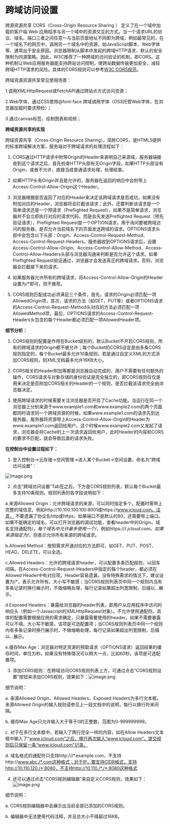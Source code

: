 # **跨域访问设置**

跨源资源共享 CORS（Cross-Origin Resource Sharing ） 定义了在一个域中加载的客户端 Web 应用程序与另一个域中的资源交互的方式。当一个请求URL的协议、域名、端口三者之间任意一与当前页面地址不同即为跨域，例如最常见的，在一个域名下的网页中，调用另一个域名中的资源，如JavaScript脚本、Web字体等，通常出于安全原因，浏览器限制从脚本中发起的跨域HTTP请求，默认的安全限制为同源策略。因此，W3C推荐了一种跨域的访问验证的机制，即CORS。这种机制让Web应用服务器能支持跨站访问控制，使跨站数据传输更加安全，减轻跨域HTTP请求的风险。具体的CORS规则可以参考[W3C CORS规范](http://www.w3.org/TR/cors/)。

跨域资源资源共享常见使用场景：

1.调用XMLHttpRequest或FetchAPI通过跨站点方式访问资源；

2.Web字体，通过CSS使用@font-face 跨域调用字体（OSS托管Web字体，在浏览器加载时要求预检）；

3.通过canvas标签，绘制图表和视频；

**跨域资源共享的实现**

跨域资源共享（Cross-Origin Resource Sharing），简称CORS，是HTML5提供的标准跨域解决方案，服务端对于跨域请求的处理流程如下：

1. CORS通过HTTP请求中附带Origin的Header来表明自己来源域，服务器端接收到这个请求之后，首先检查HTTP头部有无Origin字段，如果HTTP头部没有Origin，或者不允许，直接当成普通请求处理，处理结束。

2. 如果HTTP头有Origin并且是允许的，服务器在返回的响应中会附带上Access-Control-Allow-Origin这个Header。

3. 浏览器根据是否返回了对应的Header来决定该跨域请求是否成功，如果没有附加对应的Header，浏览器将会拦截该请求；此外，还要判断该请求是一个简单请求还是一个预请求（Preflighted Request），如果不是简单请求，浏览器并不会立即执行对应的请求代码，而是会先发送Preflighted Request（预先验证请求），Preflighted Request是一个OPTION请求，用于询问要被跨域访问的服务器，是否允许当前域名下的页面发送跨域的请求。OPTIONS请求头部中会包含以下头部：Origin、Access-Control-Request-Method、Access-Control-Request-Headers。服务器收到OPTIONS请求后，设置Access-Control-Allow-Origin、Access-Control-Allow-Method、Access-Control-Allow-Headers头部与浏览器沟通来判断是否允许这个请求。如果Preflighted Request验证通过，浏览器才会发送真正的跨域请求。否则，浏览器会拦截接下来的请求。

4. 如果服务器允许所有的跨域请求，将Access-Control-Allow-Origin的Header设置为/*即可，但不推荐。

5. CORS规则匹配成功必须满足三个条件，首先，请求的Origin必须匹配一项AllowedOrigin项，其次，请求的方法（如GET，PUT等）或者OPTIONS请求的Access-Control-Request-Method头对应的方法必须匹配一项AllowedMethod项，最后，OPTIONS请求的Access-Control-Request-Headers头包含的每个Header都必须匹配一项AllowedHeader项。

**细节分析：**

1. CORS规则的配置是作用在Bucket级别的，默认Bucket不开启CORS规则，所有的跨域请求的Origin都不被允许；每个Bucket的CORS设定是由多条CORS规则指定的，每个Bucket最多允许10条规则，若是通过自定义XML的方式添加CORS规则，则XML文档最多允许16KB大小。

2. CORS相关的Header附加等都是浏览器自动完成的，用户不需要有任何额外的操作，CORS请求与对象存储的身份验证是完全独立的，即CORS规则仅仅是用来决定是否附加CORS相关的Header的一个规则，是否拦截该请求完全由浏览器决定。

3. 使用跨域请求的时候需要关注浏览器是否开启了Cache功能。当运行在同一个浏览器上分别来源于www.example1.com和www.example2.com的两个页面都同时请求同一个跨域资源的时候，如果www.example1.com的请求先到达服务器，服务器将资源带上Access-Control-Allow-Origin的Header为www.example1.com返回给用户。这个时候www.example2.com又发起了请求，浏览器会将Cache的上一次请求返回给用户，此时Header的内容和CORS的要求不匹配，就会导致后面的请求失败。

**在控制台中设置过程如下：**

1. 登入控制台->云存储->空间管理->进入某个Bucket->空间设置，命名为“跨域访问设置”：

![image.png](https://img1.jcloudcs.com/cms/2676ab10-4e64-4776-a7c0-ff76d99a5e5220171030184816.png)

2. 点击“跨域访问设置”Tab签之后，下方是CORS规则列表，默认每个Bucket最多支持10条规则。规则列表的各字段说明如下：

a.来源Allowed Origin：允许跨域请求的来源，可以同时指定多个。配置时需带上完整的域信息，例如http://10.100.100.100:8001或https://www.jcloud.com。注意， 不要遗漏了协议名http或https，如果端口不是默认的80，还需要带上端口。如果不能确定的域名，可以打开浏览器的调试功能，查看header中的Origin。域名支持通配符/*，每个域名中允许最多使用一个/*，例如https:///*.jcloud.com。如果来源指定为/*，则表示允许所有来源的跨域请求。

b.Allowed Method：按照需求开通对应的方法即可，如GET、PUT、POST、HEAD、DELETE，可以全选。

c.Allowed Headers：允许的跨域请求header，可以配置多条匹配规则，以回车间隔。在Access-Control-Request-Headers中指定的每个header，都必须在Allowed Header中有对应项。Header容易遗漏，没有特殊需求的情况下，建议设置为/*，表示允许所有。大小写不敏感；当CORS规则列表页中同一个规则内当有多条记录时换行展示时，不做缩略处理，每行记录如果超出列宽限制，后缀以...展示。

d.Exposed Headers：暴露给浏览器的header列表，即用户从应用程序中访问的响应头（例如一个Javascript的XMLHttpRequest对象）。不允许使用通配符。具体的配置需要根据应用的需求确定，只暴露需要使用的header。如果不需要暴露可以不填。大小写不敏感，该项是可选配置项；当CORS规则列表页中同一个规则内有多条记录时换行展示时，不做缩略处理，每行记录如果超出列宽限制，后缀以...展示。

e.缓存Max Age：浏览器对特定资源的预取请求（OPTIONS请求）返回结果的缓存时间，单位为秒。如果没有特殊情况可以稍大一点，比如60秒。该项是可选配置项。

3. 添加CORS规则：在跨域访问CORS规则列表上方，可通过点击“CORS规则设置”按钮来添加CORS规则，效果如下：![image.png](https://img1.jcloudcs.com/cms/74ebaed2-a993-41d8-99c5-392d802be89520171030185934.png)

细节说明：

a. 来源Allowed Origin、Allowed Headers、Exposed Headers为多行文本框，来源Allowed Origin的输入规则请参见上一段文档中的说明，每行以换行符来间隔。

b. 缓存Max Age只允许输入大于等于0的正整数，范围为0-999999999。

c. 对于在多行文本框中，若输入了两行完全一样的内容，如在Allow Headers文本框中输入了“www.jcloud.com”之后，换行再次输入“www.jcloud.com”，提交规则后只保留一条“www.jcloud.com”记录。

d. 域名格式的通配符只支持http:///*.example.com，不支持http://www.abc./*.com这种格式；对于IP，要支持CIDR格式，支持http://10.110.120./*:8080，不支持http://10.110./*./*:8080这种格式

4. 还可以通过点击“CORS规则编辑器”来自定义CORS规则，效果如下：![image.png](https://img1.jcloudcs.com/cms/0714228b-b616-460c-be94-a78deba62f0920171030190646.png)

细节说明：

a. CORS规则编辑器中会展示出当前全部已添加的CORS规则。

b. 编辑器中无法使用代码注释，并且总大小不得超过16KB。